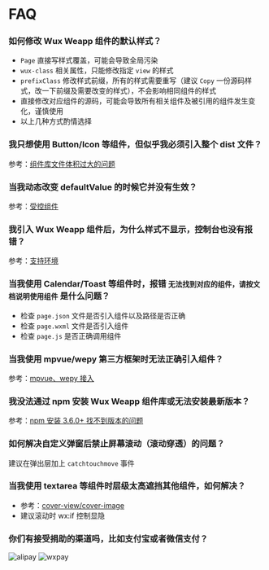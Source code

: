 # FAQ

### 如何修改 Wux Weapp 组件的默认样式？

- `Page` 直接写样式覆盖，可能会导致全局污染
- `wux-class` 相关属性，只能修改指定 `view` 的样式
- `prefixClass` 修改样式前缀，所有的样式需要重写（建议 `Copy` 一份源码样式，改一下前缀及需要改变的样式），不会影响相同组件的样式
- 直接修改对应组件的源码，可能会导致所有相关组件及被引用的组件发生变化，谨慎使用
- 以上几种方式酌情选择

### 我只想使用 Button/Icon 等组件，但似乎我必须引入整个 dist 文件？

参考：[组件库文件体积过大的问题](quickstart.md)

### 当我动态改变 defaultValue 的时候它并没有生效？

参考：[受控组件](controlled.md)

### 我引入 Wux Weapp 组件后，为什么样式不显示，控制台也没有报错？

参考：[支持环境](introduce.md)

### 当我使用 Calendar/Toast 等组件时，报错 `无法找到对应的组件，请按文档说明使用组件` 是什么问题？

- 检查 `page.json` 文件是否引入组件以及路径是否正确
- 检查 `page.wxml` 文件是否引入组件
- 检查 `page.js` 是否正确调用组件

### 当我使用 mpvue/wepy 第三方框架时无法正确引入组件？

参考：[mpvue、wepy 接入](https://github.com/wux-weapp/wux-weapp/issues/197)

### 我没法通过 npm 安装 Wux Weapp 组件库或无法安装最新版本？

参考：[npm 安装 3.6.0+ 找不到版本的问题](https://github.com/wux-weapp/wux-weapp/issues/265)

### 如何解决自定义弹窗后禁止屏幕滚动（滚动穿透）的问题？

建议在弹出层加上 `catchtouchmove` 事件

### 当我使用 textarea 等组件时层级太高遮挡其他组件，如何解决？

- 参考：[cover-view/cover-image](https://developers.weixin.qq.com/miniprogram/dev/component/cover-view.html)
- 建议滚动时 wx:if 控制显隐

### 你们有接受捐助的渠道吗，比如支付宝或者微信支付？

![alipay](http://cdn.skyvow.cn/alipay.jpg ':size=256')
![wxpay](http://cdn.skyvow.cn/wxpay.jpg ':size=256')